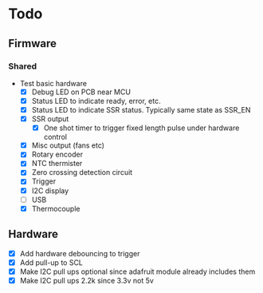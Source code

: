# Todo

## Firmware

### Shared
- Test basic hardware
    - [x] Debug LED on PCB near MCU
    - [x] Status LED to indicate ready, error, etc.
    - [x] Status LED to indicate SSR status. Typically same state as SSR_EN
    - [x] SSR output
        - [x] One shot timer to trigger fixed length pulse under hardware control
    - [x] Misc output (fans etc)
    - [x] Rotary encoder
    - [x] NTC thermister
    - [x] Zero crossing detection circuit
    - [x] Trigger
    - [x] I2C display
    - [ ] USB
    - [x] Thermocouple

## Hardware
- [x] Add hardware debouncing to trigger
- [x] Add pull-up to SCL
- [x] Make I2C pull ups optional since adafruit module already includes them
- [x] Make I2C pull ups 2.2k since 3.3v not 5v